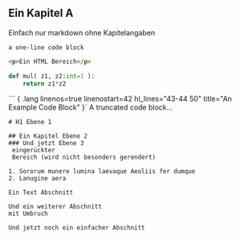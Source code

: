 ## Ein Kapitel A
Einfach nur markdown ohne Kapitelangaben

``` text
a one-line code block
```

``` html
<p>Ein HTML Bereich</p>
```

``` python
def mul( z1, z2:int=1 ):
    return z1*z2
```


``` { .lang linenos=true linenostart=42 hl_lines="43-44 50" title="An Example Code Block" }`
A truncated code block...
```
# H1 Ebene 1

## Ein Kapitel Ebene 2
### Und jetzt Ebene 3
 eingerückter 
 Bereich (wird nicht besonders gerendert)

1. Sororum munere lumina laevaque Aeoliis fer dumque
2. Lanugine aera

Ein Text Abschnitt

Und ein weiterer Abschnitt  
mit Umbruch

Und jetzt noch ein einfacher Abschnitt